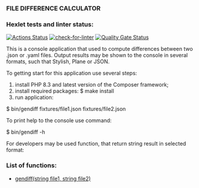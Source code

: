 ### FILE DIFFERENCE CALCULATOR

### Hexlet tests and linter status:
[![Actions Status](https://github.com/Alexsey-VR/php-project-48/actions/workflows/hexlet-check.yml/badge.svg)](https://github.com/Alexsey-VR/php-project-48/actions) [![check-for-linter](https://github.com/Alexsey-VR/php-project-48/actions/workflows/check-for-linter.yml/badge.svg)](https://github.com/Alexsey-VR/php-project-48/actions/workflows/check-for-linter.yml) [![Quality Gate Status](https://sonarcloud.io/api/project_badges/measure?project=Alexsey-VR_php-project-48&metric=alert_status)](https://sonarcloud.io/summary/new_code?id=Alexsey-VR_php-project-48)

This is a console application that used to compute differences between two .json or .yaml files.
Output results may be shown to the console in several formats, such that Stylish, Plane or JSON.

To getting start for this application use several steps:
1. install PHP 8.3 and latest version of the Composer framework;
2. install required packages:
$ make install
3. run application:

$ bin/gendiff fixtures/file1.json fixtures/file2.json

To print help to the console use command:

$ bin/gendiff -h

For developers may be used function, that return string result in selected format: 

### List of functions:
* [gendiff(string file1, string file2)](https://github.com/Alexsey-VR/php-project-48/blob/main/docs/gendiff.gif)

